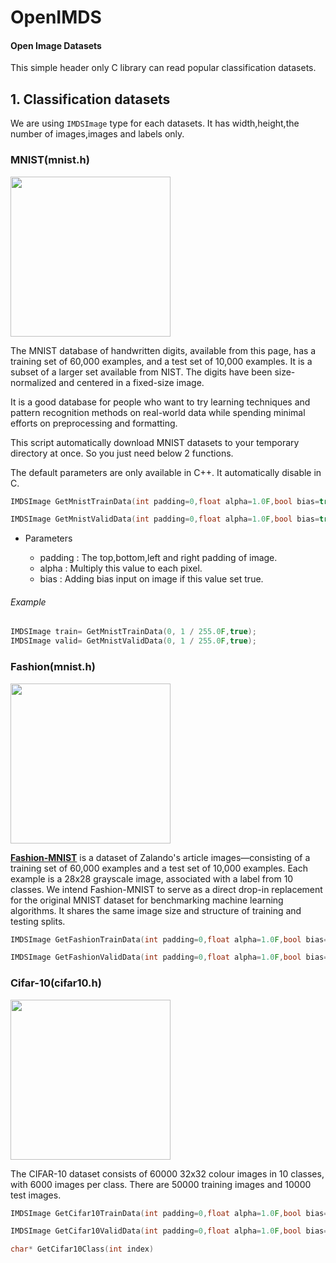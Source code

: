 OpenIMDS
========

#### Open Image Datasets

This simple header only C library can read popular classification datasets.

## 1.	Classification datasets

We are using `IMDSImage` type for each datasets. It has width,height,the number of images,images and labels only.

### MNIST(mnist.h)

<img src="https://i.imgur.com/9BcVOYQ.png" width="256">

The MNIST database of handwritten digits, available from this page, has a training set of 60,000 examples, and a test set of 10,000 examples. It is a subset of a larger set available from NIST. The digits have been size-normalized and centered in a fixed-size image.

It is a good database for people who want to try learning techniques and pattern recognition methods on real-world data while spending minimal efforts on preprocessing and formatting.

This script automatically download MNIST datasets to your temporary directory at once. So you just need below 2 functions.

The default parameters are only available in C++. It automatically disable in C.
```c  
IMDSImage GetMnistTrainData(int padding=0,float alpha=1.0F,bool bias=true);
```

```c
IMDSImage GetMnistValidData(int padding=0,float alpha=1.0F,bool bias=true);`
```

*	Parameters

	*	padding : The top,bottom,left and right padding of image.
	*	alpha : Multiply this value to each pixel.
	*	bias : Adding bias input on image if this value set true.

###### Example

```cpp
IMDSImage train= GetMnistTrainData(0, 1 / 255.0F,true);
IMDSImage valid= GetMnistValidData(0, 1 / 255.0F,true);
```
### Fashion(mnist.h)

<img src="https://i.imgur.com/MtTIit7.png" width="256">

**[Fashion-MNIST](https://github.com/zalandoresearch/fashion-mnist)** is a dataset of Zalando's article images—consisting of a training set of 60,000 examples and a test set of 10,000 examples. Each example is a 28x28 grayscale image, associated with a label from 10 classes. We intend Fashion-MNIST to serve as a direct drop-in replacement for the original MNIST dataset for benchmarking machine learning algorithms. It shares the same image size and structure of training and testing splits.

```c
IMDSImage GetFashionTrainData(int padding=0,float alpha=1.0F,bool bias=true)
```

```c
IMDSImage GetFashionValidData(int padding=0,float alpha=1.0F,bool bias=true)
```

### Cifar-10(cifar10.h)

<img src="https://i.imgur.com/X7Tv9dQ.png" width="256">

The CIFAR-10 dataset consists of 60000 32x32 colour images in 10 classes, with 6000 images per class. There are 50000 training images and 10000 test images.

```c
IMDSImage GetCifar10TrainData(int padding=0,float alpha=1.0F,bool bias=true)
```

```c
IMDSImage GetCifar10ValidData(int padding=0,float alpha=1.0F,bool bias=true)
```

```c
char* GetCifar10Class(int index)
```
